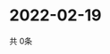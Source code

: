 # 2022-02-19
  共 0条

  <!-- BEGIN -->
  <!-- 最后更新时间Sat Feb 19 2022 08:06:48 GMT+0000 (Coordinated Universal Time) -->
  
  <!-- END -->
  
  